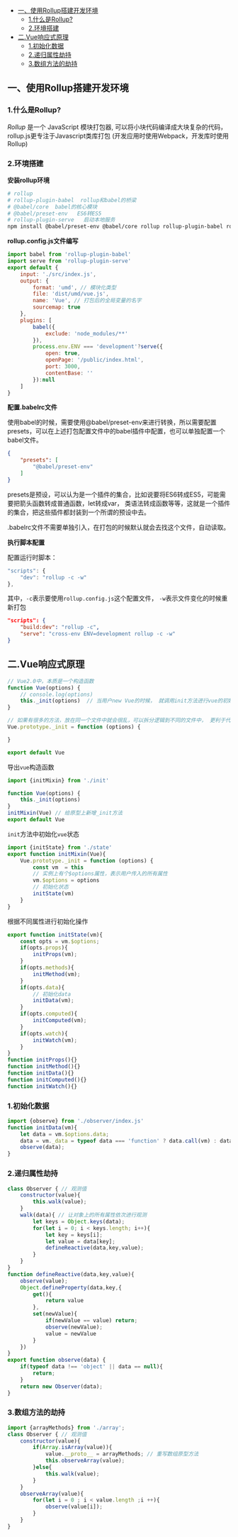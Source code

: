 - [一、使用Rollup搭建开发环境](#一使用rollup搭建开发环境)
  - [1.什么是Rollup?](#1什么是rollup)
  - [2.环境搭建](#2环境搭建)
- [二.Vue响应式原理](#二vue响应式原理)
  - [1.初始化数据](#1初始化数据)
  - [2.递归属性劫持](#2递归属性劫持)
  - [3.数组方法的劫持](#3数组方法的劫持)

##  一、使用Rollup搭建开发环境

### 1.什么是Rollup?

 *Rollup* 是一个 JavaScript 模块打包器, 可以将小块代码编译成大块复杂的代码， rollup.js更专注于Javascript类库打包 (开发应用时使用Webpack，开发库时使用Rollup)

### 2.环境搭建

**安装rollup环境**

```bash
# rollup  
# rollup-plugin-babel  rollup和babel的桥梁     
# @babel/core  babel的核心模块
# @babel/preset-env   ES6转ES5
# rollup-plugin-serve   启动本地服务
npm install @babel/preset-env @babel/core rollup rollup-plugin-babel rollup-plugin-serve cross-env -D
```

**rollup.config.js文件编写**

```js
import babel from 'rollup-plugin-babel'
import serve from 'rollup-plugin-serve'
export default {
    input: './src/index.js',
    output: {
        format: 'umd', // 模块化类型
        file: 'dist/umd/vue.js', 
        name: 'Vue', // 打包后的全局变量的名字
        sourcemap: true
    },
    plugins: [
        babel({
            exclude: 'node_modules/**'
        }),
        process.env.ENV === 'development'?serve({
            open: true,
            openPage: '/public/index.html',
            port: 3000,
            contentBase: ''
        }):null
    ]
}
```

**配置.babelrc文件**

使用babel的时候，需要使用@babel/preset-env来进行转换，所以需要配置presets，可以在上述打包配置文件中的babel插件中配置，也可以单独配置一个babel文件。
```json
{
    "presets": [
        "@babel/preset-env"
    ]
}
```
presets是预设，可以认为是一个插件的集合，比如说要将ES6转成ES5，可能需要把箭头函数转成普通函数，let转成var， 类语法转成函数等等，这就是一个插件的集合，把这些插件都封装到一个所谓的预设中去。

.babelrc文件不需要单独引入，在打包的时候默认就会去找这个文件，自动读取。

**执行脚本配置**

配置运行时脚本：

```javascript
"scripts": {
    "dev": "rollup -c -w"
},
```
其中，`-c`表示要使用`rollup.config.js`这个配置文件， `-w`表示文件变化的时候重新打包

```json
"scripts": {
    "build:dev": "rollup -c",
    "serve": "cross-env ENV=development rollup -c -w"
}
```

## 二.Vue响应式原理

```javascript
// Vue2.0中，本质是一个构造函数
function Vue(options) {
    // console.log(options)
    this._init(options)  // 当用户new Vue的时候， 就调用init方法进行vue的初始化操作
}

// 如果有很多的方法，放在同一个文件中就会很乱，可以拆分逻辑到不同的文件中， 更利于代码的维护  --- 模块化概念
Vue.prototype._init = function (options) {

}

export default Vue
```

导出`vue`构造函数

```js
import {initMixin} from './init'

function Vue(options) {
    this._init(options)
}
initMixin(Vue) // 给原型上新增_init方法
export default Vue
```

`init`方法中初始化`vue`状态
```js
import {initState} from './state'
export function initMixin(Vue){
    Vue.prototype._init = function (options) {
        const vm  = this
        // 实例上有个$options属性，表示用户传入的所有属性
        vm.$options = options
        // 初始化状态
        initState(vm)
    }
}
```

根据不同属性进行初始化操作
```js
export function initState(vm){
    const opts = vm.$options;
    if(opts.props){
        initProps(vm);
    }
    if(opts.methods){
        initMethod(vm);
    }
    if(opts.data){
        // 初始化data
        initData(vm);
    }
    if(opts.computed){
        initComputed(vm);
    }
    if(opts.watch){
        initWatch(vm);
    }
}
function initProps(){}
function initMethod(){}
function initData(){}
function initComputed(){}
function initWatch(){}
```

### 1.初始化数据

```js
import {observe} from './observer/index.js'
function initData(vm){
    let data = vm.$options.data;
    data = vm._data = typeof data === 'function' ? data.call(vm) : data;
    observe(data);
}
```

### 2.递归属性劫持

```js
class Observer { // 观测值
    constructor(value){
        this.walk(value);
    }
    walk(data){ // 让对象上的所有属性依次进行观测
        let keys = Object.keys(data);
        for(let i = 0; i < keys.length; i++){
            let key = keys[i];
            let value = data[key];
            defineReactive(data,key,value);
        }
    }
}
function defineReactive(data,key,value){
    observe(value);
    Object.defineProperty(data,key,{
        get(){
            return value
        },
        set(newValue){
            if(newValue == value) return;
            observe(newValue);
            value = newValue
        }
    })
}
export function observe(data) {
    if(typeof data !== 'object' || data == null){
        return;
    }
    return new Observer(data);
}
```

### 3.数组方法的劫持

```js
import {arrayMethods} from './array';
class Observer { // 观测值
    constructor(value){
        if(Array.isArray(value)){
            value.__proto__ = arrayMethods; // 重写数组原型方法
            this.observeArray(value);
        }else{
            this.walk(value);
        }
    }
    observeArray(value){
        for(let i = 0 ; i < value.length ;i ++){
            observe(value[i]);
        }
    }
}
```
